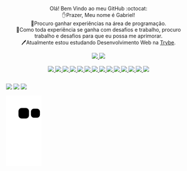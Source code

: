 
<p align=center>Olá! Bem Vindo ao meu GitHub :octocat:<br>
✋Prazer, Meu nome é Gabriel!<br>
👀Procuro ganhar experiências na área de programação.<br>
🔎Como toda experiência se ganha com desafios e trabalho, procuro trabalho e desafios
para que eu possa me aprimorar.<br>
🖊️Atualmente estou estudando Desenvolvimento Web  na <a href="https://www.betrybe.com/" target="blank">Trybe</a>.<br></p>

<div align="center">
  <a href="https://github.com/gapneves">
  <img height="180em" src="https://github-readme-stats.vercel.app/api?username=gapneves&show_icons=true&theme=dark&include_all_commits=true&count_private=true"/>
  <img height="180em" src="https://github-readme-stats.vercel.app/api/top-langs/?username=gapneves&layout=compact&langs_count=7&theme=dark"/>
</div>
  
<div style="display: inline_block" align=center><br>
  <img src="https://img.shields.io/badge/GIT-E44C30?style=for-the-badge&logo=git&logoColor=white">
  <img src="https://img.shields.io/badge/Ubuntu-E95420?style=for-the-badge&logo=ubuntu&logoColor=white">
  <img src="https://img.shields.io/badge/Linux-FCC624?style=for-the-badge&logo=linux&logoColor=black">
  <img src="https://img.shields.io/badge/Slack-4A154B?style=for-the-badge&logo=slack&logoColor=white">
  <img src="https://img.shields.io/badge/HTML5-E34F26?style=for-the-badge&logo=html5&logoColor=white">
  <img src="https://img.shields.io/badge/CSS3-1572B6?style=for-the-badge&logo=css3&logoColor=white">
  <img src="https://img.shields.io/badge/JavaScript-323330?style=for-the-badge&logo=javascript&logoColor=F7DF1E">
  <img src="https://img.shields.io/badge/React-20232A?style=for-the-badge&logo=react&logoColor=61DAFB">
<!--   <img src="https://img.shields.io/badge/Tailwind_CSS-38B2AC?style=for-the-badge&logo=tailwind-css&logoColor=white"> -->
  <img src="https://img.shields.io/badge/Bootstrap-563D7C?style=for-the-badge&logo=bootstrap&logoColor=white">
<!--   <img src="https://img.shields.io/badge/Redux-593D88?style=for-the-badge&logo=redux&logoColor=white"> -->
<!--   <img src="https://img.shields.io/badge/React_Router-CA4245?style=for-the-badge&logo=react-router&logoColor=white"> -->
<!--   <img src="https://img.shields.io/badge/MySQL-00000F?style=for-the-badge&logo=mysql&logoColor=white"> -->
<!--   <img src="https://img.shields.io/badge/Docker-2496ED?style=for-the-badge&logo=docker&logoColor=white"> -->
  <img src="https://img.shields.io/badge/Jest-323330?style=for-the-badge&logo=Jest&logoColor=white">
<!--   <img src="https://img.shields.io/badge/Vercel-000000?style=for-the-badge&logo=vercel&logoColor=white"> -->
<!--   <img src="https://img.shields.io/badge/Canva-%2300C4CC.svg?&style=for-the-badge&logo=Canva&logoColor=white"> -->
<!--   <img src="https://img.shields.io/badge/Figma-F24E1E?style=for-the-badge&logo=figma&logoColor=white"> -->
  <img src="https://img.shields.io/badge/Visual_Studio_Code-0078D4?style=for-the-badge&logo=visual%20studio%20code&logoColor=white">
  <img src="https://img.shields.io/badge/eslint-3A33D1?style=for-the-badge&logo=eslint&logoColor=white">
  <img src="https://img.shields.io/badge/stylelint-000?style=for-the-badge&logo=stylelint&logoColor=white">
<!--   <img src="https://img.shields.io/badge/Microsoft_Word-2B579A?style=for-the-badge&logo=microsoft-word&logoColor=white"> -->
  <img src="https://img.shields.io/badge/Trello-0052CC?style=for-the-badge&logo=trello&logoColor=white">
</div>
  
##
  
<div> 
  <a href="https://instagram.com/_pereiiraa_" target="blank"><img src="https://img.shields.io/badge/-Instagram-%23E4405F?style=for-the-badge&logo=instagram&logoColor=white" target="_blank"></a>
  <a href = "mailto:gabriel.neves84@hotmail.com"><img src="https://img.shields.io/badge/Microsoft_Outlook-0078D4?style=for-the-badge&logo=microsoft-outlook&logoColor=white" target="_blank"></a>
  <a href="www.linkedin.com/in/gabrielneves-dev" target="blank"><img src="https://img.shields.io/badge/-LinkedIn-%230077B5?style=for-the-badge&logo=linkedin&logoColor=white" target="_blank"></a> 
 
  ![Snake animation](https://github.com/gapneves/gapneves/blob/output/github-contribution-grid-snake.svg)
 
</div>
